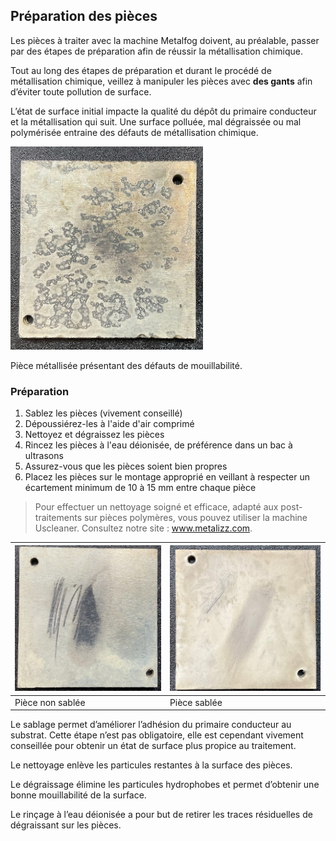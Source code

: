 ## Préparation des pièces

Les pièces à traiter avec la machine Metalfog doivent, au préalable, passer par des étapes de préparation afin de réussir la métallisation chimique.

Tout au long des étapes de préparation et durant le procédé de métallisation chimique, veillez à manipuler les pièces avec **des gants** afin d’éviter toute pollution de surface.

L’état de surface initial impacte la qualité du dépôt du primaire conducteur et la métallisation qui suit. Une surface polluée, mal dégraissée ou mal polymérisée entraine des défauts de métallisation chimique.

![Pièce polluée non préparée](poluee.png)

Pièce métallisée présentant des défauts de mouillabilité.

### Préparation

1. Sablez les pièces (vivement conseillé)
2. Dépoussiérez-les à l'aide d'air comprimé
3. Nettoyez et dégraissez les pièces 
4. Rincez les pièces à l'eau déionisée, de préférence dans un bac à ultrasons
5. Assurez-vous que les pièces soient bien propres
6. Placez les pièces sur le montage approprié en veillant à respecter un écartement minimum de 10 à 15 mm entre chaque pièce

> Pour effectuer un nettoyage soigné et efficace, adapté aux post-traitements sur pièces polymères, vous pouvez utiliser la machine Uscleaner. Consultez notre site : www.metalizz.com.

| ![Pièce non sablée](non_sablee.png) | ![Pièce sablée](sablee.png) |
| ---- | ---- |
| Pièce non sablée | Pièce sablée |

Le sablage permet d’améliorer l’adhésion du primaire conducteur au substrat. Cette étape n’est pas obligatoire, elle est cependant vivement conseillée pour obtenir un état de surface plus propice au traitement.

Le nettoyage enlève les particules restantes à la surface des pièces.

Le dégraissage élimine les particules hydrophobes et permet d’obtenir une bonne mouillabilité de la surface.

Le rinçage à l’eau déionisée a pour but de retirer les traces résiduelles de dégraissant sur les pièces.
